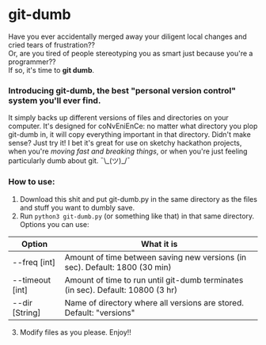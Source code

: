 # git-dumb

Have you ever accidentally merged away your diligent local changes and cried tears of frustration??  
Or, are you tired of people stereotyping you as smart just because you're a programmer??  
If so, it's time to **git dumb**.

### Introducing git-dumb, the best "personal version control" system you'll ever find.

It simply backs up different versions of files and directories on your computer. It's designed for coNvEniEnCe: no matter what directory you plop git-dumb in, it will copy everything important in that directory. Didn't make sense? Just try it! I bet it's great for use on sketchy hackathon projects, when you're _moving fast and breaking things_, or when you're just feeling particularly dumb about git. ¯\\\_(ツ)\_/¯

### How to use:

1.  Download this shit and put git-dumb.py in the same directory as the files and stuff you want to dumbly save.
2.  Run `python3 git-dumb.py` (or something like that) in that same directory.
    Options you can use:

| Option          | What it is                                                                      |
| --------------- | ------------------------------------------------------------------------------- |
| --freq [int]    | Amount of time between saving new versions (in sec). Default: 1800 (30 min)     |
| --timeout [int] | Amount of time to run until git-dumb terminates (in sec). Default: 10800 (3 hr) |
| --dir [String]  | Name of directory where all versions are stored. Default: "versions"            |

3.  Modify files as you please. Enjoy!!
